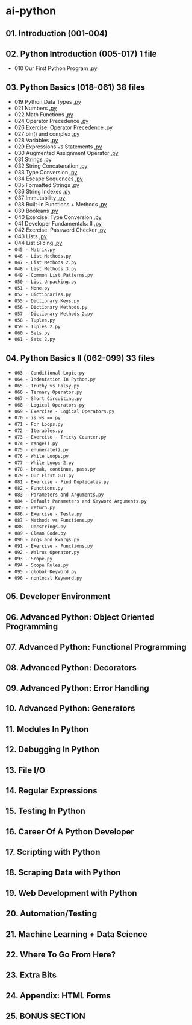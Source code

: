 # ai-python

## 01. Introduction (001-004)

## 02. Python Introduction (005-017) 1 file
- 010 Our First Python Program [.py](02-introduction/010-Our-First-Python-Program.py)

## 03. Python Basics (018-061) 38 files
- 019 Python Data Types [.py](03-basics-1/019-Python-Data-Types.py)
- 021 Numbers [.py](03-basics-1/021-Numbers.py)
- 022 Math Functions [.py](03-basics-1/022-Math-Functions.py)
- 024 Operator Precedence [.py](03-basics-1/024-Operator-Precedence.py)
- 026 Exercise: Operator Precedence [.py](03-basics-1/026-Exercise-Operator-Precedence.py)
- 027 bin() and complex [.py](03-basics-1/027-bin()-and-complex.py)
- 028 Variables [.py](03-basics-1/028-Variables.py)
- 029 Expressions vs Statements [.py](03-basics-1/029-Expressions-vs-Statements.py)
- 030 Augmented Assignment Operator [.py](03-basics-1/030-Augmented-Assignment-Operator.py)
- 031 Strings [.py](03-basics-1/031-Strings.py)
- 032 String Concatenation [.py](03-basics-1/032-String-Concatenation.py)
- 033 Type Conversion [.py](03-basics-1/033-Type-Conversion.py)
- 034 Escape Sequences [.py](03-basics-1/034-Escape-Sequences.py)
- 035 Formatted Strings [.py](03-basics-1/035-Formatted-Strings.py)
- 036 String Indexes [.py](03-basics-1/036-String-Indexes.py)
- 037 Immutability [.py](03-basics-1/037-Immutability.py)
- 038 Built-In Functions + Methods [.py](03-basics-1/038-Built-In-Functions-Methods.py)
- 039 Booleans [.py](03-basics-1/039-Booleans.py)
- 040 Exercise: Type Conversion [.py](03-basics-1/040-Exercise-Type-Conversion.py)
- 041 Developer Fundamentals: II [.py](03-basics-1/041-Developer-Fundamentals-II.py)
- 042 Exercise: Password Checker [.py](03-basics-1/042-Exercise-Password-Checker.py)
- 043 Lists [.py](03-basics-1/043-Lists.py)
- 044 List Slicing [.py](03-basics-1/044-List-Slicing.py)
- `045 - Matrix.py`
- `046 - List Methods.py`
- `047 - List Methods 2.py`
- `048 - List Methods 3.py`
- `049 - Common List Patterns.py`
- `050 - List Unpacking.py`
- `051 - None.py`
- `052 - Dictionaries.py`
- `055 - Dictionary Keys.py`
- `056 - Dictionary Methods.py`
- `057 - Dictionary Methods 2.py`
- `058 - Tuples.py`
- `059 - Tuples 2.py`
- `060 - Sets.py`
- `061 - Sets 2.py`

## 04. Python Basics II (062-099) 33 files
- `063 - Conditional Logic.py`
- `064 - Indentation In Python.py`
- `065 - Truthy vs Falsy.py`
- `066 - Ternary Operator.py`
- `067 - Short Circuiting.py`
- `068 - Logical Operators.py`
- `069 - Exercise - Logical Operators.py`
- `070 - is vs ==.py`
- `071 - For Loops.py`
- `072 - Iterables.py`
- `073 - Exercise - Tricky Counter.py`
- `074 - range().py`
- `075 - enumerate().py`
- `076 - While Loops.py`
- `077 - While Loops 2.py`
- `078 - break, continue, pass.py`
- `079 - Our First GUI.py`
- `081 - Exercise - Find Duplicates.py`
- `082 - Functions.py`
- `083 - Parameters and Arguments.py`
- `084 - Default Parameters and Keyword Arguments.py`
- `085 - return.py`
- `086 - Exercise - Tesla.py`
- `087 - Methods vs Functions.py`
- `088 - Docstrings.py`
- `089 - Clean Code.py`
- `090 - args and kwargs.py`
- `091 - Exercise - Functions.py`
- `092 - Walrus Operator.py`
- `093 - Scope.py`
- `094 - Scope Rules.py`
- `095 - global Keyword.py`
- `096 - nonlocal Keyword.py`

## 05. Developer Environment
## 06. Advanced Python: Object Oriented Programming
## 07. Advanced Python: Functional Programming
## 08. Advanced Python: Decorators
## 09. Advanced Python: Error Handling
## 10. Advanced Python: Generators
## 11. Modules In Python
## 12. Debugging In Python
## 13. File I/O
## 14. Regular Expressions
## 15. Testing In Python
## 16. Career Of A Python Developer
## 17. Scripting with Python
## 18. Scraping Data with Python
## 19. Web Development with Python
## 20. Automation/Testing
## 21. Machine Learning + Data Science
## 22. Where To Go From Here?
## 23. Extra Bits
## 24. Appendix: HTML Forms
## 25. BONUS SECTION

